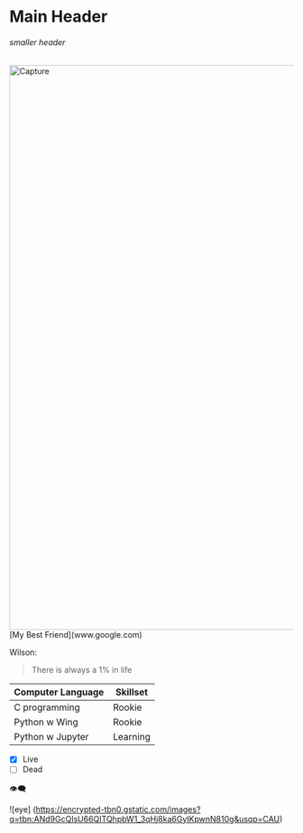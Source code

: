 # **Main Header**

###### *smaller header*


<img width="999" alt="Capture" src="https://user-images.githubusercontent.com/77041247/103737466-436e8900-502d-11eb-927f-4c5a56315239.PNG">
[My Best Friend](www.google.com)

Wilson:
>There is always a 1% in life


Computer Language| Skillset
-----------------| -------------
C programming    | Rookie
Python w Wing    | Rookie
Python w Jupyter | Learning


- [x] Live
- [ ] Dead

:eye_speech_bubble:


![eye] (https://encrypted-tbn0.gstatic.com/images?q=tbn:ANd9GcQIsU66QITQhpbW1_3qHj8ka6GyIKpwnN810g&usqp=CAU)

